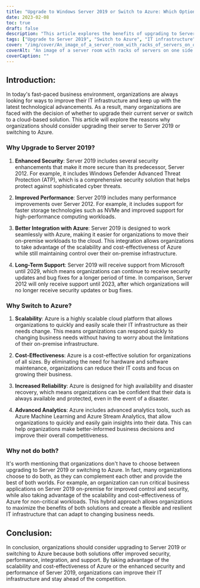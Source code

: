 ```yaml
---
title: "Upgrade to Windows Server 2019 or Switch to Azure: Which Option is Right for Your Business?"
date: 2023-02-08
toc: true
draft: false
description: "This article explores the benefits of upgrading to Server 2019 or switching to Azure, including improved security, performance, integration, and support, to help organizations make the best decision for their IT infrastructure."
tags: ["Upgrade to Server 2019", "Switch to Azure", "IT infrastructure", "Business technology", "Security enhancements", "Performance improvements", "Integration with Azure", "Long-term support", "Scalability", "Cost-effectiveness", "Increased reliability", "Advanced analytics", "Hybrid approach", "Flexible and resilient IT infrastructure"]
cover: "/img/cover/An_image_of_a_server_room_with_racks_of_servers_on_one_side.png"
coverAlt: "An image of a server room with racks of servers on one side and a cloud on the other side, with a person standing in the middle looking at them both."
coverCaption: ""
---
```


## Introduction:

In today's fast-paced business environment, organizations are always looking for ways to improve their IT infrastructure and keep up with the latest technological advancements. As a result, many organizations are faced with the decision of whether to upgrade their current server or switch to a cloud-based solution. This article will explore the reasons why organizations should consider upgrading their server to Server 2019 or switching to Azure.

### Why Upgrade to Server 2019?

1. **Enhanced Security**: Server 2019 includes several security enhancements that make it more secure than its predecessor, Server 2012. For example, it includes Windows Defender Advanced Threat Protection (ATP), which is a comprehensive security solution that helps protect against sophisticated cyber threats.

2. **Improved Performance**: Server 2019 includes many performance improvements over Server 2012. For example, it includes support for faster storage technologies such as NVMe and improved support for high-performance computing workloads.

3. **Better Integration with Azure**: Server 2019 is designed to work seamlessly with Azure, making it easier for organizations to move their on-premise workloads to the cloud. This integration allows organizations to take advantage of the scalability and cost-effectiveness of Azure while still maintaining control over their on-premise infrastructure.

4. **Long-Term Support**: Server 2019 will receive support from Microsoft until 2029, which means organizations can continue to receive security updates and bug fixes for a longer period of time. In comparison, Server 2012 will only receive support until 2023, after which organizations will no longer receive security updates or bug fixes.

### Why Switch to Azure?

1. **Scalability**: Azure is a highly scalable cloud platform that allows organizations to quickly and easily scale their IT infrastructure as their needs change. This means organizations can respond quickly to changing business needs without having to worry about the limitations of their on-premise infrastructure.

2. **Cost-Effectiveness**: Azure is a cost-effective solution for organizations of all sizes. By eliminating the need for hardware and software maintenance, organizations can reduce their IT costs and focus on growing their business.

3. **Increased Reliability**: Azure is designed for high availability and disaster recovery, which means organizations can be confident that their data is always available and protected, even in the event of a disaster.

4. **Advanced Analytics**: Azure includes advanced analytics tools, such as Azure Machine Learning and Azure Stream Analytics, that allow organizations to quickly and easily gain insights into their data. This can help organizations make better-informed business decisions and improve their overall competitiveness.

### Why not do both?

It's worth mentioning that organizations don't have to choose between upgrading to Server 2019 or switching to Azure. In fact, many organizations choose to do both, as they can complement each other and provide the best of both worlds. For example, an organization can run critical business applications on Server 2019 on-premise for improved control and security, while also taking advantage of the scalability and cost-effectiveness of Azure for non-critical workloads. This hybrid approach allows organizations to maximize the benefits of both solutions and create a flexible and resilient IT infrastructure that can adapt to changing business needs.

## Conclusion:

In conclusion, organizations should consider upgrading to Server 2019 or switching to Azure because both solutions offer improved security, performance, integration, and support. By taking advantage of the scalability and cost-effectiveness of Azure or the enhanced security and performance of Server 2019, organizations can improve their IT infrastructure and stay ahead of the competition.